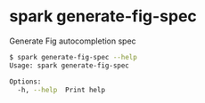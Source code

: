 # spark generate-fig-spec

Generate Fig autocompletion spec

```bash
$ spark generate-fig-spec --help
Usage: spark generate-fig-spec

Options:
  -h, --help  Print help
```
